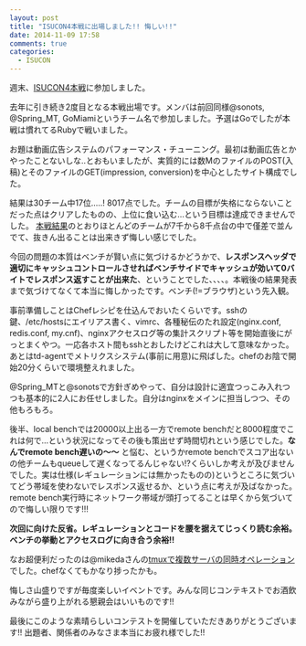 ```yaml
---
layout: post
title: "ISUCON4本戦に出場しました!! 悔しい!!"
date: 2014-11-09 17:58
comments: true
categories: 
  - ISUCON
---
```


週末、[ISUCON4本戦](http://isucon.net/archives/cat_1024989.html)に参加しました。

<!--more-->

去年に引き続き2度目となる本戦出場です。メンバは前回同様@sonots, @Spring_MT, GoMiamiというチーム名で参加しました。予選はGoでしたが本戦は慣れてるRubyで戦いました。

お題は動画広告システムのパフォーマンス・チューニング。最初は動画広告とかやったことないしな..とおもいましたが、実質的には数MのファイルのPOST(入稿)とそのファイルのGET(impression, conversion)を中心としたサイト構成でした。

結果は30チーム中17位.....! 8017点でした。チームの目標が失格にならないことだった点はクリアしたものの、上位に食い込む...という目標は達成できませんでした。 [本戦結果](http://isucon.net/archives/41187491.html)のとおりほとんどのチームが7千から8千点台の中で僅差で並んでて、抜きん出ることは出来きず悔しい感じでした。

今回の問題の本質はベンチが賢い点に気づけるかどうかで、**レスポンスヘッダで適切にキャッシュコントロールさせればベンチサイドでキャッシュが効いて0バイトでレスポンス返すことが出来た**、ということでした、、、、。本戦後の結果発表まで気づけてなくて本当に悔しかったです。ベンチ(!=ブラウザ)という先入観。

事前準備しことはChefレシピを仕込んでおいたくらいです。sshの鍵、/etc/hostsにエイリアス書く、vimrc、各種秘伝のたれ設定(nginx.conf, redis.conf, my.cnf)、nginxアクセスログ等の集計スクリプト等を開始直後にがっとまくやつ。一応各ホスト間もsshとおしたけどこれは大して意味なかった。あとはtd-agentでメトリクスシステム(事前に用意)に飛ばした。chefのお陰で開始20分くらいで環境整えれました。

@Spring_MTと@sonotsで方針ぎめやって、自分は設計に適宜つっこみ入れつつも基本的に2人にお任せしました。自分はnginxをメインに担当しつつ、その他もろもろ。

後半、local benchでは20000以上出る一方でremote benchだと8000程度でこれは何で...という状況になってその後も策出せず時間切れという感じでした。**なんでremote bench遅いの〜〜** と悩む、というかremote benchでスコア出ないの他チームもqueueして遅くなってるんじゃない!?くらいしか考えが及びませんでした。実は仕様(レギュレーションには無かったものの)というところに気づいてどう帯域を使わないでレスポンス返せるか、という点に考えが及ばなかった。remote bench実行時にネットワーク帯域が頭打ってることは早くから気づいてので悔しい限りです!!! 

**次回に向けた反省。レギュレーションとコードを腰を据えてじっくり読む余裕。ベンチの挙動とアクセスログに向き合う余裕!!**

なお超便利だったのは@mikedaさんの[tmuxで複数サーバの同時オペレーション](http://tech.naviplus.co.jp/2014/01/09/tmux%E3%81%A7%E8%A4%87%E6%95%B0%E3%82%B5%E3%83%BC%E3%83%90%E3%81%AE%E5%90%8C%E6%99%82%E3%82%AA%E3%83%9A%E3%83%AC%E3%83%BC%E3%82%B7%E3%83%A7%E3%83%B3/)でした。chefなくてもかなり捗ったかも。

悔しさ山盛りですが毎度楽しいイベントです。みんな同じコンテキストでお酒飲みながら盛り上がれる懇親会はいいものです!!

最後にこのような素晴らしいコンテストを開催していただきありがとうございます!! 出題者、関係者のみなさま本当にお疲れ様でした!!
